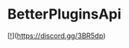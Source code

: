 # BetterPluginsApi
[[!](https://img.shields.io/badge/link-Discord-blue)](https://discord.gg/3BR5dp)
